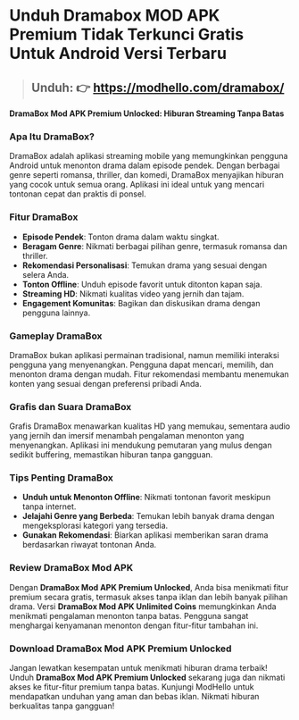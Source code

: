 # Unduh Dramabox MOD APK Premium Tidak Terkunci Gratis Untuk Android Versi Terbaru

> ## Unduh: 👉 https://modhello.com/dramabox/

**DramaBox Mod APK Premium Unlocked: Hiburan Streaming Tanpa Batas**

### Apa Itu DramaBox?

DramaBox adalah aplikasi streaming mobile yang memungkinkan pengguna Android untuk menonton drama dalam episode pendek. Dengan berbagai genre seperti romansa, thriller, dan komedi, DramaBox menyajikan hiburan yang cocok untuk semua orang. Aplikasi ini ideal untuk yang mencari tontonan cepat dan praktis di ponsel.

### Fitur DramaBox

- **Episode Pendek**: Tonton drama dalam waktu singkat.
- **Beragam Genre**: Nikmati berbagai pilihan genre, termasuk romansa dan thriller.
- **Rekomendasi Personalisasi**: Temukan drama yang sesuai dengan selera Anda.
- **Tonton Offline**: Unduh episode favorit untuk ditonton kapan saja.
- **Streaming HD**: Nikmati kualitas video yang jernih dan tajam.
- **Engagement Komunitas**: Bagikan dan diskusikan drama dengan pengguna lainnya.

### Gameplay DramaBox

DramaBox bukan aplikasi permainan tradisional, namun memiliki interaksi pengguna yang menyenangkan. Pengguna dapat mencari, memilih, dan menonton drama dengan mudah. Fitur rekomendasi membantu menemukan konten yang sesuai dengan preferensi pribadi Anda.

### Grafis dan Suara DramaBox

Grafis DramaBox menawarkan kualitas HD yang memukau, sementara audio yang jernih dan imersif menambah pengalaman menonton yang menyenangkan. Aplikasi ini mendukung pemutaran yang mulus dengan sedikit buffering, memastikan hiburan tanpa gangguan.

### Tips Penting DramaBox

- **Unduh untuk Menonton Offline**: Nikmati tontonan favorit meskipun tanpa internet.
- **Jelajahi Genre yang Berbeda**: Temukan lebih banyak drama dengan mengeksplorasi kategori yang tersedia.
- **Gunakan Rekomendasi**: Biarkan aplikasi memberikan saran drama berdasarkan riwayat tontonan Anda.

### Review DramaBox Mod APK

Dengan **DramaBox Mod APK Premium Unlocked**, Anda bisa menikmati fitur premium secara gratis, termasuk akses tanpa iklan dan lebih banyak pilihan drama. Versi **DramaBox Mod APK Unlimited Coins** memungkinkan Anda menikmati pengalaman menonton tanpa batas. Pengguna sangat menghargai kenyamanan menonton dengan fitur-fitur tambahan ini.

### Download DramaBox Mod APK Premium Unlocked

Jangan lewatkan kesempatan untuk menikmati hiburan drama terbaik! Unduh **DramaBox Mod APK Premium Unlocked** sekarang juga dan nikmati akses ke fitur-fitur premium tanpa batas. Kunjungi ModHello untuk mendapatkan unduhan yang aman dan bebas iklan. Nikmati hiburan berkualitas tanpa gangguan!
